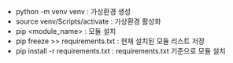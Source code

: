 - python -m venv venv : 가상환경 생성
- source venv/Scripts/activate : 가상환경 활성화
- pip <module_name> : 모듈 설치
- pip freeze >> requirements.txt : 현재 설치된 모듈 리스트 저장
- pip install -r requirements.txt : requirements.txt 기준으로 모듈 설치